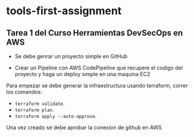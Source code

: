 # tools-first-assignment

## Tarea 1 del Curso Herramientas DevSecOps en AWS

 - Se debe genrar un proyecto simple en GitHub

 - Crear un Pipeline con AWS CodePipeline que recupere el codigo del proyecto y haga un deploy simple en una maquina EC2

Para empezar se debe generar la infraestructura usando terraform, correr los comandos:

- `terraform validate`.
- `terraform plan`.
- `terraform apply --auto-approve`.

Una vez creado se debe aprobar la conexion de github en AWS
